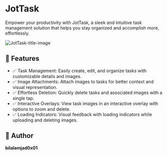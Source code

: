 # JotTask
Empower your productivity with JotTask, a sleek and intuitive task management solution that helps you stay organized and accomplish more, effortlessly.

![JotTask-title-image](https://firebasestorage.googleapis.com/v0/b/todo-app-df058.appspot.com/o/Grey%20Black%20Modern%20Digital%20Product%20%20Mockup%20Shadow%20Instagram%20Post.png?alt=media&token=3f04d686-ddb0-4fc1-9e0a-801a54ef30af)



## 🎯 Features
- ✅ Task Management: Easily create, edit, and organize tasks with customizable details and images.
- ✅ Image Attachments: Attach images to tasks for better context and visual representation.
- ✅ Effortless Deletion: Quickly delete tasks and associated images with a single tap.
- ✅ Interactive Overlays: View task images in an interactive overlay with options to zoom and delete.
- ✅ Loading Indicators: Visual feedback with loading indicators while uploading and deleting images.

## 🤵 Author
**bilalamjad0x01**


